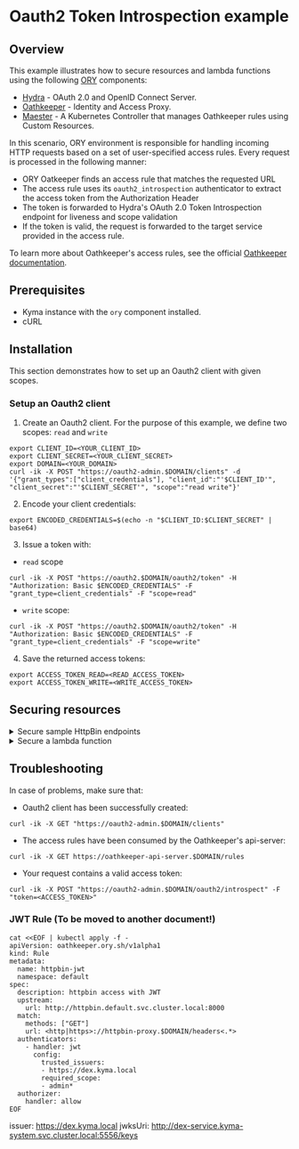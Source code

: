 # Oauth2 Token Introspection example

## Overview

This example illustrates how to secure resources and lambda functions using the following [ORY](https://www.ory.sh/) components:
- [Hydra](https://www.ory.sh/docs/hydra/) - OAuth 2.0 and OpenID Connect Server.
- [Oathkeeper](https://www.ory.sh/docs/oathkeeper/) - Identity and Access Proxy.
- [Maester](https://github.com/ory/oathkeeper-k8s-controller) - A Kubernetes Controller that manages Oathkeeper rules using Custom Resources.

In this scenario, ORY environment is responsible for handling incoming HTTP requests based on a set of user-specified access rules. Every request is processed in the following manner:

- ORY Oatkeeper finds an access rule that matches the requested URL
- The access rule uses its `oauth2_introspection` authenticator to extract the access token from the Authorization Header
- The token is forwarded to Hydra's OAuth 2.0 Token Introspection endpoint for liveness and scope validation
- If the token is valid, the request is forwarded to the target service provided in the access rule.

To learn more about Oathkeeper's access rules, see the official [Oathkeeper documentation](https://www.ory.sh/docs/oathkeeper/api-access-rules).

## Prerequisites

- Kyma instance with the `ory` component installed.
- cURL

## Installation

This section demonstrates how to set up an Oauth2 client with given scopes.

### Setup an Oauth2 client

1. Create an Oauth2 client. For the purpose of this example, we define two scopes: `read` and `write`

```
export CLIENT_ID=<YOUR_CLIENT_ID>
export CLIENT_SECRET=<YOUR_CLIENT_SECRET>
export DOMAIN=<YOUR_DOMAIN>
curl -ik -X POST "https://oauth2-admin.$DOMAIN/clients" -d '{"grant_types":["client_credentials"], "client_id":"'$CLIENT_ID'", "client_secret":"'$CLIENT_SECRET'", "scope":"read write"}'
```

2. Encode your client credentials:
```
export ENCODED_CREDENTIALS=$(echo -n "$CLIENT_ID:$CLIENT_SECRET" | base64)
```

3. Issue a token with:
- `read` scope
```
curl -ik -X POST "https://oauth2.$DOMAIN/oauth2/token" -H "Authorization: Basic $ENCODED_CREDENTIALS" -F "grant_type=client_credentials" -F "scope=read"
```

- `write` scope:
```
curl -ik -X POST "https://oauth2.$DOMAIN/oauth2/token" -H "Authorization: Basic $ENCODED_CREDENTIALS" -F "grant_type=client_credentials" -F "scope=write"
```

4. Save the returned access tokens:
```
export ACCESS_TOKEN_READ=<READ_ACCESS_TOKEN>
export ACCESS_TOKEN_WRITE=<WRITE_ACCESS_TOKEN>
```

## Securing resources

<div tabs>

  <details>
  <summary>
  Secure sample HttpBin endpoints
  </summary>

1. Create an HttpBin instance:
```
kubectl apply -f https://raw.githubusercontent.com/istio/istio/master/samples/httpbin/httpbin.yaml
```

2. Create a virtual service.
```
cat <<EOF | kubectl apply -f -
apiVersion: networking.istio.io/v1alpha3
kind: VirtualService
metadata:
  name: httpbin-proxy
  namespace: kyma-system
spec:
  gateways:
  - kyma-gateway
  hosts:
  - httpbin-proxy.$DOMAIN
  http:
  - match:
    - uri:
        regex: /.*
    route:
    - destination:
        host: ory-oathkeeper-proxy
        port:
          number: 4455
EOF
```
If you have installed Kyma on minikube, add folowing name to an entry with minikube ip in `/etc/hosts` file:
```
httpbin-proxy.kyma.local
```

3. Create the following rules:

- Read scope for GET requests in entire application
```
cat <<EOF | kubectl apply -f -
apiVersion: oathkeeper.ory.sh/v1alpha1
kind: Rule
metadata:
  name: httpbin-read
  namespace: default
spec:
  description: httpbin access with "read" scope
  upstream:
    url: http://httpbin.default.svc.cluster.local:8000
  match:
    methods: ["GET"]
    url: <http|https>://httpbin-proxy.$DOMAIN/<.*>
  authenticators:
    - handler: oauth2_introspection
      config:
        required_scope: ["read"]
  authorizer:
    handler: allow
EOF
```

- Write scope for POST requests to `/post` endpoint
```
cat <<EOF | kubectl apply -f -
apiVersion: oathkeeper.ory.sh/v1alpha1
kind: Rule
metadata:
  name: httpbin-write
  namespace: default
spec:
  description: httpbin access with "write" scope
  upstream:
    url: http://httpbin.default.svc.cluster.local:8000
  match:
    methods: ["POST"]
    url: <http|https>://httpbin-proxy.$DOMAIN/post
  authenticators:
    - handler: oauth2_introspection
      config:
        required_scope: ["write"]
  authorizer:
    handler: allow
EOF
```

4. Call the `HttpBin` service through Oathkeeper reverse proxy using the authorization token:

- Read scope
```
curl -ik -X GET https://httpbin-proxy.$DOMAIN/headers -H "Authorization: Bearer $ACCESS_TOKEN_READ"
```
Expected response: `200 OK`

- Write scope
```
curl -ik -X POST https://httpbin-proxy.$DOMAIN/post -d "test data" -H "Authorization: bearer $ACCESS_TOKEN_WRITE"
```
Expected response: `200 OK`

If the token is not present an expected response would be `401 Unauthorized` and if the token has been issued for invalid scope an expected response would be `403 Forbidden: Access credentials are not sufficient to access this resource`.

  </details>

  <details>
  <summary>
  Secure a lambda function
  </summary>

1. Create a sample function:
```
kubectl apply -f lambda.yaml
```

2. Create a virtual service.
```
cat <<EOF | kubectl apply -f -
apiVersion: networking.istio.io/v1alpha3
kind: VirtualService
metadata:
  name: lambda-proxy
  namespace: kyma-system
spec:
  gateways:
  - kyma-gateway
  hosts:
  - lambda-proxy.$DOMAIN
  http:
  - match:
    - uri:
        regex: /.*
    route:
    - destination:
        host: ory-oathkeeper-proxy
        port:
          number: 4455
EOF
```
If you have installed Kyma on minikube, add folowing line to minikube ip in `/etc/hosts` file:
```
lambda-proxy.kyma.local
```

3. Create the following routing rule:
```
cat <<EOF | kubectl apply -f -
apiVersion: oathkeeper.ory.sh/v1alpha1
kind: Rule
metadata:
  name: lambda-read
  namespace: default
spec:
  description: lambda access with "read" scope
  upstream:
    url: http://lambda.stage.svc.cluster.local:8080
  match:
    methods: ["GET"]
    url: http://lambda-proxy.$DOMAIN/lambda
  authenticators:
    - handler: oauth2_introspection
      config:
        required_scope: ["read"]
  authorizer:
    handler: allow
```

4. Call the function
```
curl -ik https://lambda-proxy.$DOMAIN/lambda -H "Authorization: bearer $ACCESS_TOKEN_READ"
```
Expected response: 200 OK

If the token is not present an expected response would be `401 Unauthorized` or if the token has been issued for invalid scope an expected response would be `403 Forbidden: Access credentials are not sufficient to access this resource`.
  </details>
</div>

## Troubleshooting

In case of problems, make sure that:

- Oauth2 client has been successfully created:
```
curl -ik -X GET "https://oauth2-admin.$DOMAIN/clients"
```

- The access rules have been consumed by the Oathkeeper's api-server:
```
curl -ik -X GET https://oathkeeper-api-server.$DOMAIN/rules
```

- Your request contains a valid access token:
```
curl -ik -X POST "https://oauth2-admin.$DOMAIN/oauth2/introspect" -F "token=<ACCESS_TOKEN>"
```

### JWT Rule (To be moved to another document!)

```
cat <<EOF | kubectl apply -f -
apiVersion: oathkeeper.ory.sh/v1alpha1
kind: Rule
metadata:
  name: httpbin-jwt
  namespace: default
spec:
  description: httpbin access with JWT
  upstream:
    url: http://httpbin.default.svc.cluster.local:8000
  match:
    methods: ["GET"]
    url: <http|https>://httpbin-proxy.$DOMAIN/headers<.*>
  authenticators:
    - handler: jwt
      config:
        trusted_issuers:
        - https://dex.kyma.local
        required_scope:
        - admin*
  authorizer:
    handler: allow
EOF
```

issuer: https://dex.kyma.local
jwksUri: http://dex-service.kyma-system.svc.cluster.local:5556/keys
